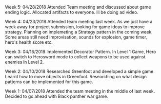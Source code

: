 Week 5:
04/28/2018 Attended Team meeting and discussed about game ending logic. Allocated artifacts to everyone. Ill be doing ad video.

Week 4:
04/23/2018 Attended team meeting last week. As we just have a week away for project submission, looking for game ideas to improve strategy. Planning on implemeting a Strategy pattern in the coming week. Some areas still need improvisation, sounds for explosion, game timer, hero's health score etc.

Week 3:
04/16/2018 Implemented Decorator Pattern. In Level 1 Game, Hero can switch to Herosword mode to collect weapons to be used against enemies in Level 2.

Week 2:
04/10/2018 Researched Greenfoot and developed a simple game. Learnt how to move objects in Greenfoot. Researching on what design patterns can be implemented for this game.

Week 1:
04/07/2018 Attended the team meeting in the middle of last week. Decided to go ahead with Black panther war game.


